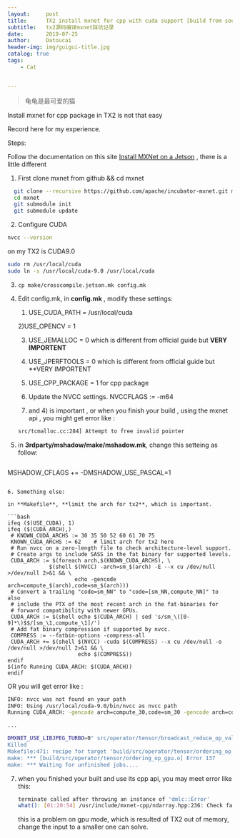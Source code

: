 ```yaml
---
layout:     post
title:      TX2 install mxnet for cpp with cuda support [build from source]
subtitle:   tx2源码编译mxnet踩坑记录
date:       2019-07-25
author:     Datoucai
header-img: img/guigui-title.jpg
catalog: true
tags:
    - Cat


---
```


> 龟龟是最可爱的猫



Install mxnet for cpp package in TX2 is not that easy

Record here for my experience.

Steps:

Follow the documentation on this site [Install MXNet on a Jetson](http://mxnet.incubator.apache.org/versions/master/install/install-jetson.html) , there is a little  different

1. First clone mxnet from github && cd mxnet

```bash
  git clone --recursive https://github.com/apache/incubator-mxnet.git mxnet
  cd mxnet
  git submodule init
  git submodule update
```
2. Configure CUDA

```bash
nvcc --version
```

on my TX2 is CUDA9.0

```bash
sudo rm /usr/local/cuda
sudo ln -s /usr/local/cuda-9.0 /usr/local/cuda
```

3. ```ba
   cp make/crosscompile.jetson.mk config.mk
   ```

4. Edit config.mk, in **config.mk** , modify these settings:

   1) USE_CUDA_PATH = /usr/local/cuda

   2)USE_OPENCV = 1

   3) USE_JEMALLOC = 0 which is different from official guide but **VERY IMPORTENT**

   4) USE_JPERFTOOLS = 0 which is different from official guide but **VERY IMPORTENT

   5) USE_CPP_PACKAGE = 1 for cpp package

   6) Update the NVCC settings. NVCCFLAGS := -m64

   3) and 4) is important , or when you finish your build , using the mxnet api , you might get error like :

   ```bash
   src/tcmalloc.cc:284] Attempt to free invalid pointer
   ```

   

5. in **3rdparty/mshadow/make/mshadow.mk**, change this setteing as follow:

   ```bash
MSHADOW_CFLAGS += -DMSHADOW_USE_PASCAL=1
   ```
   
6. Something else:
   
   in **Makefile**, **limit the arch for tx2**, which is important. 
   
   ```bash
   ifeq ($(USE_CUDA), 1)
   ifeq ($(CUDA_ARCH),)
   	# KNOWN_CUDA_ARCHS := 30 35 50 52 60 61 70 75 
   	KNOWN_CUDA_ARCHS := 62    # limit arch for tx2 here
   	# Run nvcc on a zero-length file to check architecture-level support.
   	# Create args to include SASS in the fat binary for supported levels.
   	CUDA_ARCH := $(foreach arch,$(KNOWN_CUDA_ARCHS), \
   				$(shell $(NVCC) -arch=sm_$(arch) -E --x cu /dev/null >/dev/null 2>&1 && \
   						echo -gencode arch=compute_$(arch),code=sm_$(arch)))
   	# Convert a trailing "code=sm_NN" to "code=[sm_NN,compute_NN]" to also
   	# include the PTX of the most recent arch in the fat-binaries for
   	# forward compatibility with newer GPUs.
   	CUDA_ARCH := $(shell echo $(CUDA_ARCH) | sed 's/sm_\([0-9]*\)$$/[sm_\1,compute_\1]/')
   	# Add fat binary compression if supported by nvcc.
   	COMPRESS := --fatbin-options -compress-all
   	CUDA_ARCH += $(shell $(NVCC) -cuda $(COMPRESS) --x cu /dev/null -o /dev/null >/dev/null 2>&1 && \
   						 echo $(COMPRESS))
   endif
   $(info Running CUDA_ARCH: $(CUDA_ARCH))
   endif
   ```
   
   
   
   OR you will get error like :
   
   ```bash
   INFO: nvcc was not found on your path
   INFO: Using /usr/local/cuda-9.0/bin/nvcc as nvcc path
   Running CUDA_ARCH: -gencode arch=compute_30,code=sm_30 -gencode arch=compute_35,code=sm_35 -gencode arch=compute_50,code=sm_50 -gencode arch=compute_52,code=sm_52 -gencode arch=compute_60,code=sm_60 -gencode arch=compute_61,code=sm_61 -gencode arch=compute_70,code=[sm_70,compute_70] --fatbin-options -compress-all
   
   ...
   
   DMXNET_USE_LIBJPEG_TURBO=0" src/operator/tensor/broadcast_reduce_op_value.cu
   Killed
   Makefile:471: recipe for target 'build/src/operator/tensor/ordering_op_gpu.o' failed
   make: *** [build/src/operator/tensor/ordering_op_gpu.o] Error 137
   make: *** Waiting for unfinished jobs....
   ```
   
   7. when you finished your built and use its cpp api, you may meet error like this:
   
      ```bash
      terminate called after throwing an instance of 'dmlc::Error'
      what(): [01:20:54] /usr/include/mxnet-cpp/ndarray.hpp:236: Check failed: MXNDArrayWaitToRead(blob_ptr_->handle_) == 0 (-1 vs. 0)
      ```
   
      
   
      this is a problem on gpu mode, which is resulted of TX2 out of memory, change the input to a smaller one can solve.
   
   
